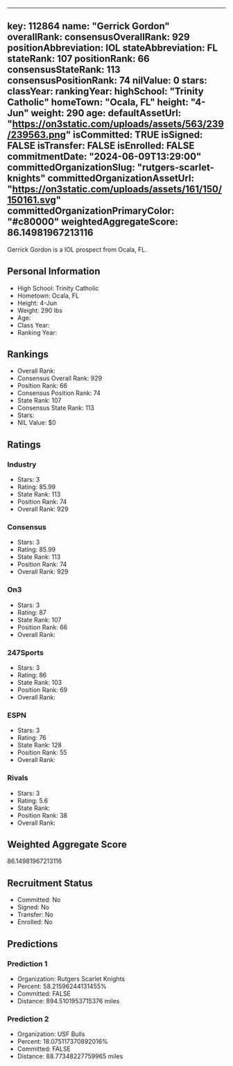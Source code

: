 ---
  key: 112864
  name: "Gerrick Gordon"
  overallRank: 
  consensusOverallRank: 929
  positionAbbreviation: IOL
  stateAbbreviation: FL
  stateRank: 107
  positionRank: 66
  consensusStateRank: 113
  consensusPositionRank: 74
  nilValue: 0
  stars: 
  classYear: 
  rankingYear: 
  highSchool: "Trinity Catholic"
  homeTown: "Ocala, FL"
  height: "4-Jun"
  weight: 290
  age: 
  defaultAssetUrl: "https://on3static.com/uploads/assets/563/239/239563.png"
  isCommitted: TRUE
  isSigned: FALSE
  isTransfer: FALSE
  isEnrolled: FALSE
  commitmentDate: "2024-06-09T13:29:00"
  committedOrganizationSlug: "rutgers-scarlet-knights"
  committedOrganizationAssetUrl: "https://on3static.com/uploads/assets/161/150/150161.svg"
  committedOrganizationPrimaryColor: "#c80000"
  weightedAggregateScore: 86.14981967213116
  ---
  
  Gerrick Gordon is a IOL prospect from Ocala, FL.
  
  ## Personal Information
  - High School: Trinity Catholic
  - Hometown: Ocala, FL
  - Height: 4-Jun
  - Weight: 290 lbs
  - Age: 
  - Class Year: 
  - Ranking Year: 
  
  ## Rankings
  - Overall Rank: 
  - Consensus Overall Rank: 929
  - Position Rank: 66
  - Consensus Position Rank: 74
  - State Rank: 107
  - Consensus State Rank: 113
  - Stars: 
  - NIL Value: $0
  
  ## Ratings
  
  ### Industry
  - Stars: 3
  - Rating: 85.99
  - State Rank: 113
  - Position Rank: 74
  - Overall Rank: 929
  
  ### Consensus
  - Stars: 3
  - Rating: 85.99
  - State Rank: 113
  - Position Rank: 74
  - Overall Rank: 929
  
  ### On3
  - Stars: 3
  - Rating: 87
  - State Rank: 107
  - Position Rank: 66
  - Overall Rank: 
  
  ### 247Sports
  - Stars: 3
  - Rating: 86
  - State Rank: 103
  - Position Rank: 69
  - Overall Rank: 
  
  ### ESPN
  - Stars: 3
  - Rating: 76
  - State Rank: 128
  - Position Rank: 55
  - Overall Rank: 
  
  ### Rivals
  - Stars: 3
  - Rating: 5.6
  - State Rank: 
  - Position Rank: 38
  - Overall Rank: 
  
  ## Weighted Aggregate Score
  86.14981967213116
  
  ## Recruitment Status
  - Committed: No
  - Signed: No
  - Transfer: No
  - Enrolled: No
  
  
  
  ## Predictions
  
  ### Prediction 1
  - Organization: Rutgers Scarlet Knights
  - Percent: 58.21596244131455%
  - Committed: FALSE
  - Distance: 894.5101953715376 miles
  
  ### Prediction 2
  - Organization: USF Bulls
  - Percent: 18.075117370892016%
  - Committed: FALSE
  - Distance: 88.77348227759965 miles
  